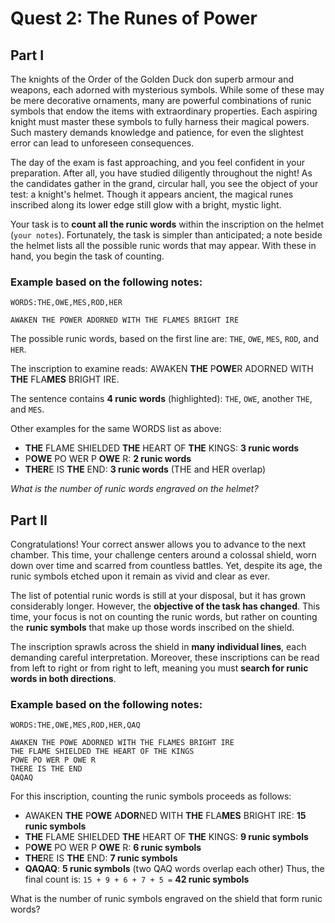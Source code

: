 # Quest 2: The Runes of Power

## Part I

The knights of the Order of the Golden Duck don superb armour and weapons, each adorned with mysterious symbols. While some of these may be mere decorative ornaments, many are powerful combinations of runic symbols that endow the items with extraordinary properties. Each aspiring knight must master these symbols to fully harness their magical powers. Such mastery demands knowledge and patience, for even the slightest error can lead to unforeseen consequences.

The day of the exam is fast approaching, and you feel confident in your preparation. After all, you have studied diligently throughout the night! As the candidates gather in the grand, circular hall, you see the object of your test: a knight's helmet. Though it appears ancient, the magical runes inscribed along its lower edge still glow with a bright, mystic light.

Your task is to **count all the runic words** within the inscription on the helmet (`your notes`). Fortunately, the task is simpler than anticipated; a note beside the helmet lists all the possible runic words that may appear. With these in hand, you begin the task of counting.

### Example based on the following notes:

```
WORDS:THE,OWE,MES,ROD,HER

AWAKEN THE POWER ADORNED WITH THE FLAMES BRIGHT IRE
```

The possible runic words, based on the first line are: `THE`, `OWE`, `MES`, `ROD`, and `HER`.

The inscription to examine reads: AWAKEN **THE** P**OWE**R ADORNED WITH **THE** FLA**MES** BRIGHT IRE.

The sentence contains **4 runic words** (highlighted): `THE`, `OWE`, another `THE`, and `MES`.
 
Other examples for the same WORDS list as above:

* **THE** FLAME SHIELDED **THE** HEART OF **THE** KINGS: **3 runic words**
* P**OWE** PO WER P **OWE** R: **2 runic words**
* **THER**E IS **THE** END: **3 runic words** (THE and HER overlap)

*What is the number of runic words engraved on the helmet?*

## Part II
Congratulations! Your correct answer allows you to advance to the next chamber. This time, your challenge centers around a colossal shield, worn down over time and scarred from countless battles. Yet, despite its age, the runic symbols etched upon it remain as vivid and clear as ever.

The list of potential runic words is still at your disposal, but it has grown considerably longer. However, the **objective of the task has changed**. This time, your focus is not on counting the runic words, but rather on counting the **runic symbols** that make up those words inscribed on the shield.

The inscription sprawls across the shield in **many individual lines**, each demanding careful interpretation. Moreover, these inscriptions can be read from left to right or from right to left, meaning you must **search for runic words in both directions**.

### Example based on the following notes:

```
WORDS:THE,OWE,MES,ROD,HER,QAQ

AWAKEN THE POWE ADORNED WITH THE FLAMES BRIGHT IRE
THE FLAME SHIELDED THE HEART OF THE KINGS
POWE PO WER P OWE R
THERE IS THE END
QAQAQ
```

For this inscription, counting the runic symbols proceeds as follows:

* AWAKEN **THE** P**OWE** A**DOR**NED WITH **THE** FLA**MES** BRIGHT IRE: **15 runic symbols**
* **THE** FLAME SHIELDED **THE** HEART OF **THE** KINGS: **9 runic symbols**
* P**OWE** PO WER P **OWE** R: **6 runic symbols**
* **THE**RE IS **THE** END: **7 runic symbols**
* **QAQAQ**: **5 runic symbols** (two QAQ words overlap each other)
Thus, the final count is: `15 + 9 + 6 + 7 + 5 =` **42 runic symbols**

What is the number of runic symbols engraved on the shield that form runic words?
